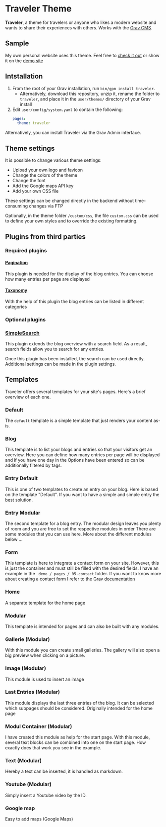 # Traveler Theme

**Traveler**, a theme for travelers or anyone who likes a modern website and wants to share their experiences with others. Works with the [Grav CMS](http://github.com/getgrav/grav).

## Sample

My own personal website uses this theme. Feel free to [check it out](https://hirter.dev) or show it on the [demo site](https://demo.hirter.dev/grav/traveler)

## Intstallation

1. From the root of your Grav installation, run `bin/gpm install traveler`.
   - Alternatively, download this repository, unzip it, rename the folder to `traveler`, and place it in the `user/themes/` directory of your Grav install
2. Edit `user/config/system.yaml` to contain the following:
	```yaml
	pages:
      theme: traveler
	```

Alternatively, you can install Traveler via the Grav Admin interface.

## Theme settings

It is possible to change various theme settings:

* Upload your own logo and favicon
* Change the colors of the theme
* Change the font
* Add the Google maps API key
* Add your own CSS file

These settings can be changed directly in the backend without time-consuming changes via FTP

Optionally, in the theme folder `/custom/css`, 
the file `custom.css` can be used to define your own styles and to override the existing formatting.

## Plugins from third parties

### Required plugins

#### [Pagination](https://github.com/getgrav/grav-plugin-pagination)
This plugin is needed for the display of the blog entries.
You can choose how many entries per page are displayed
#### [Taxonomy](https://github.com/getgrav/grav-plugin-taxonomylist)
With the help of this plugin the blog entries can be listed in different categories

### Optional plugins
### [SimpleSearch](https://github.com/getgrav/grav-plugin-simplesearch)
This plugin extends the blog overview with a search field.
As a result, search fields allow you to search for any entries.

Once this plugin has been installed, the search can be used directly.
Additional settings can be made in the plugin settings.

## Templates

Traveler offers several templates for your site's pages. Here's a brief overview of each one.

### Default

The `default` template is a simple template that just renders your content as-is.

### Blog

This template is to list your blogs and entries so that your visitors get an overview.
Here you can define how many entries per page will be displayed and if you have one day in the
Options have been entered so can be additionally filtered by tags.

### Entry Default

This is one of two templates to create an entry on your blog. Here is based on the template "Default".
If you want to have a simple and simple entry the best solution.

### Entry Modular

The second template for a blog entry. The modular design leaves you plenty of room and you are
free to set the respective modules in order There are some modules that you can use here.
More about the different modules below ...

### Form

This template is here to integrate a contact form on your site.
However, this is just the container and must still be filled with the desired fields.
I have an example in the `_demo / pages / 05.contact` folder.
If you want to know more about creating a contact form
I refer to the [Grav documentation](https://learn.getgrav.org/16/forms/forms/example-form?target=_blank)

### Home

A separate template for the home page

### Modular

This template is intended for pages and can also be built with any modules.

### Gallerie (Modular)

With this module you can create small galleries.
The gallery will also open a big preview when clicking on a picture.

### Image (Modular)
This module is used to insert an image

### Last Entries (Modular)

This module displays the last three entries of the blog.
It can be selected which subpages should be considered.
Originally intended for the home page

### Modul Container (Modular)

I have created this module as help for the start page.
With this module, several text blocks can be combined into one on the start page.
How exactly does that work you see in the example.

### Text (Modular)
Hereby a text can be inserted, it is handled as markdown.

### Youtube (Modular)

Simply insert a Youtube video by the ID.

### Google map
Easy to add maps (Google Maps)
